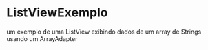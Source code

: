 # ListViewExemplo
um exemplo de uma ListView exibindo dados de um array de Strings usando um ArrayAdapter
